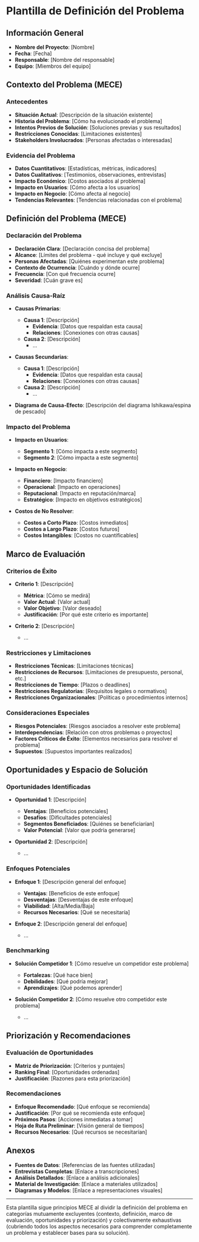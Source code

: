 # Plantilla de Definición del Problema

## Información General
- **Nombre del Proyecto**: [Nombre]
- **Fecha**: [Fecha]
- **Responsable**: [Nombre del responsable]
- **Equipo**: [Miembros del equipo]

## Contexto del Problema (MECE)

### Antecedentes
- **Situación Actual**: [Descripción de la situación existente]
- **Historia del Problema**: [Cómo ha evolucionado el problema]
- **Intentos Previos de Solución**: [Soluciones previas y sus resultados]
- **Restricciones Conocidas**: [Limitaciones existentes]
- **Stakeholders Involucrados**: [Personas afectadas o interesadas]

### Evidencia del Problema
- **Datos Cuantitativos**: [Estadísticas, métricas, indicadores]
- **Datos Cualitativos**: [Testimonios, observaciones, entrevistas]
- **Impacto Económico**: [Costos asociados al problema]
- **Impacto en Usuarios**: [Cómo afecta a los usuarios]
- **Impacto en Negocio**: [Cómo afecta al negocio]
- **Tendencias Relevantes**: [Tendencias relacionadas con el problema]

## Definición del Problema (MECE)

### Declaración del Problema
- **Declaración Clara**: [Declaración concisa del problema]
- **Alcance**: [Límites del problema - qué incluye y qué excluye]
- **Personas Afectadas**: [Quiénes experimentan este problema]
- **Contexto de Ocurrencia**: [Cuándo y dónde ocurre]
- **Frecuencia**: [Con qué frecuencia ocurre]
- **Severidad**: [Cuán grave es]

### Análisis Causa-Raíz
- **Causas Primarias**:
  - **Causa 1**: [Descripción]
    - **Evidencia**: [Datos que respaldan esta causa]
    - **Relaciones**: [Conexiones con otras causas]
  - **Causa 2**: [Descripción]
    - ...

- **Causas Secundarias**:
  - **Causa 1**: [Descripción]
    - **Evidencia**: [Datos que respaldan esta causa]
    - **Relaciones**: [Conexiones con otras causas]
  - **Causa 2**: [Descripción]
    - ...

- **Diagrama de Causa-Efecto**: [Descripción del diagrama Ishikawa/espina de pescado]

### Impacto del Problema
- **Impacto en Usuarios**:
  - **Segmento 1**: [Cómo impacta a este segmento]
  - **Segmento 2**: [Cómo impacta a este segmento]

- **Impacto en Negocio**:
  - **Financiero**: [Impacto financiero]
  - **Operacional**: [Impacto en operaciones]
  - **Reputacional**: [Impacto en reputación/marca]
  - **Estratégico**: [Impacto en objetivos estratégicos]

- **Costos de No Resolver**:
  - **Costos a Corto Plazo**: [Costos inmediatos]
  - **Costos a Largo Plazo**: [Costos futuros]
  - **Costos Intangibles**: [Costos no cuantificables]

## Marco de Evaluación

### Criterios de Éxito
- **Criterio 1**: [Descripción]
  - **Métrica**: [Cómo se medirá]
  - **Valor Actual**: [Valor actual]
  - **Valor Objetivo**: [Valor deseado]
  - **Justificación**: [Por qué este criterio es importante]

- **Criterio 2**: [Descripción]
  - ...

### Restricciones y Limitaciones
- **Restricciones Técnicas**: [Limitaciones técnicas]
- **Restricciones de Recursos**: [Limitaciones de presupuesto, personal, etc.]
- **Restricciones de Tiempo**: [Plazos o deadlines]
- **Restricciones Regulatorias**: [Requisitos legales o normativos]
- **Restricciones Organizacionales**: [Políticas o procedimientos internos]

### Consideraciones Especiales
- **Riesgos Potenciales**: [Riesgos asociados a resolver este problema]
- **Interdependencias**: [Relación con otros problemas o proyectos]
- **Factores Críticos de Éxito**: [Elementos necesarios para resolver el problema]
- **Supuestos**: [Supuestos importantes realizados]

## Oportunidades y Espacio de Solución

### Oportunidades Identificadas
- **Oportunidad 1**: [Descripción]
  - **Ventajas**: [Beneficios potenciales]
  - **Desafíos**: [Dificultades potenciales]
  - **Segmentos Beneficiados**: [Quiénes se beneficiarían]
  - **Valor Potencial**: [Valor que podría generarse]

- **Oportunidad 2**: [Descripción]
  - ...

### Enfoques Potenciales
- **Enfoque 1**: [Descripción general del enfoque]
  - **Ventajas**: [Beneficios de este enfoque]
  - **Desventajas**: [Desventajas de este enfoque]
  - **Viabilidad**: [Alta/Media/Baja]
  - **Recursos Necesarios**: [Qué se necesitaría]

- **Enfoque 2**: [Descripción general del enfoque]
  - ...

### Benchmarking
- **Solución Competidor 1**: [Cómo resuelve un competidor este problema]
  - **Fortalezas**: [Qué hace bien]
  - **Debilidades**: [Qué podría mejorar]
  - **Aprendizajes**: [Qué podemos aprender]

- **Solución Competidor 2**: [Cómo resuelve otro competidor este problema]
  - ...

## Priorización y Recomendaciones

### Evaluación de Oportunidades
- **Matriz de Priorización**: [Criterios y puntajes]
- **Ranking Final**: [Oportunidades ordenadas]
- **Justificación**: [Razones para esta priorización]

### Recomendaciones
- **Enfoque Recomendado**: [Qué enfoque se recomienda]
- **Justificación**: [Por qué se recomienda este enfoque]
- **Próximos Pasos**: [Acciones inmediatas a tomar]
- **Hoja de Ruta Preliminar**: [Visión general de tiempos]
- **Recursos Necesarios**: [Qué recursos se necesitarían]

## Anexos
- **Fuentes de Datos**: [Referencias de las fuentes utilizadas]
- **Entrevistas Completas**: [Enlace a transcripciones]
- **Análisis Detallados**: [Enlace a análisis adicionales]
- **Material de Investigación**: [Enlace a materiales utilizados]
- **Diagramas y Modelos**: [Enlace a representaciones visuales]

---

Esta plantilla sigue principios MECE al dividir la definición del problema en categorías mutuamente excluyentes (contexto, definición, marco de evaluación, oportunidades y priorización) y colectivamente exhaustivas (cubriendo todos los aspectos necesarios para comprender completamente un problema y establecer bases para su solución). 